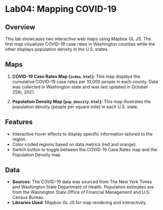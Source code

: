 # Lab04: Mapping COVID-19

## Overview
This lab showcases two interactive web maps using Mapbox GL JS. The first map visualizes COVID-19 case rates in Washington counties while the other displays population density in the U.S. states.

## Maps
1. **COVID-19 Case Rates Map (`index.html`)**: This map displays the cumulative COVID-19 case rates per 10,000 people in each county. Data was collected in Washington state and was last updated in October 25th, 2021.

2. **Population Density Map (`pop_density.html`)**: This map illustrates the population density (people per square mile) in each U.S. state.

## Features
- Interactive hover effects to display specific information tailored to the region.
- Color-coded regions based on data metrics (red and orange).
- Switch button to toggle between the COVID-19 Case Rates map and the Population Density map.

## Data
- **Sources**: The COVID-19 data was sourced from The New York Times and Washington State Department of Health. Population estimates are from the Washington State Office of Financial Management and U.S. Census Bureau.
- **Libraries Used**: Mapbox GL JS for map rendering and interactivity.
